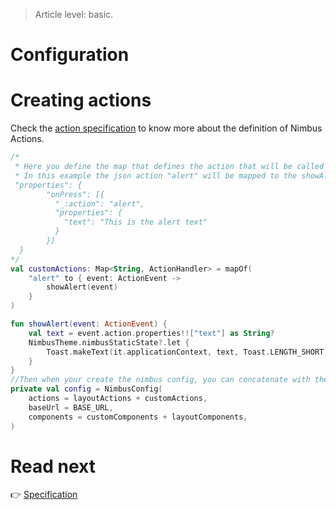 > Article level: basic.

# Configuration

# Creating actions
Check the [action specification](/specification/action.md) to know more about the definition of Nimbus Actions. 

```kotlin
/* 
 * Here you define the map that defines the action that will be called for each action name.
 * In this example the json action "alert" will be mapped to the showAlert function below
 "properties": {
        "onPress": [{
          "_:action": "alert",
          "properties": {
            "text": "This is the alert text"
          }
        }] 
  }
*/
val customActions: Map<String, ActionHandler> = mapOf(
    "alert" to { event: ActionEvent ->
        showAlert(event)
    }
)

fun showAlert(event: ActionEvent) {
    val text = event.action.properties!!["text"] as String?
    NimbusTheme.nimbusStaticState?.let {
        Toast.makeText(it.applicationContext, text, Toast.LENGTH_SHORT).show()
    }
}
//Then when your create the nimbus config, you can concatenate with the components map like below
private val config = NimbusConfig(
    actions = layoutActions + customActions,
    baseUrl = BASE_URL,
    components = customComponents + layoutComponents,
)
```

# Read next
:point_right: [Specification](/specification)
